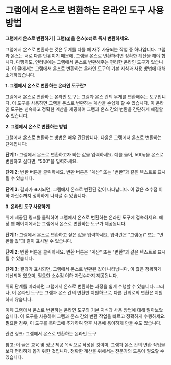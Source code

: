그램에서 온스로 변환하는 온라인 도구 사용 방법
==========================

**그램에서 온스로 변환하기 | 그램(g)을 온스(oz)로 즉시 변환하세요.**

그램에서 온스로 변환하는 것은 무게를 다룰 때 자주 사용되는 작업 중 하나입니다. 그램과 온스는 서로 다른 단위이기 때문에, 그램을 온스로 변환하려면 정확한 계산을 해야 합니다. 다행히도, 인터넷에는 그램에서 온스로 변환해주는 편리한 온라인 도구가 있습니다. 이 글에서는 그램에서 온스로 변환하는 온라인 도구의 기본 지식과 사용 방법에 대해 소개하겠습니다.

**1. 그램에서 온스로 변환하는 온라인 도구란?**

그램에서 온스로 변환하는 온라인 도구는 그램과 온스 간의 무게를 변환해주는 도구입니다. 이 도구를 사용하면 그램을 온스로 변환하는 계산을 손쉽게 할 수 있습니다. 이 온라인 도구는 신속하고 정확한 계산을 제공하여 그램과 온스 간의 변환을 간단하게 해결할 수 있습니다.

**2. 그램에서 온스로 변환하는 방법**

그램에서 온스로 변환하는 방법은 매우 간단합니다. 다음은 그램에서 온스로 변환하는 단계입니다:

**단계 1:** 그램에서 온스로 변환하고자 하는 값을 입력하세요. 예를 들어, 500g을 온스로 변환하고 싶다면, "500"을 입력하세요.

**단계 2:** 변환 버튼을 클릭하세요. 변환 버튼은 "계산" 또는 "변환"과 같은 텍스트로 표시될 수 있습니다.

**단계 3:** 결과가 표시되면, 그램에서 온스로 변환된 값이 나타납니다. 이 값은 소수점 이하 자릿수까지 정확하게 나타낼 수 있습니다.

**3. 온라인 도구 사용하기**

위에 제공된 링크를 클릭하여 그램에서 온스로 변환하는 온라인 도구에 접속하세요. 해당 웹 페이지에서는 그램에서 온스로 변환하는 도구가 제공됩니다.

**단계 1:** 그램에서 온스로 변환하고 싶은 값을 입력하세요. 입력란은 "그램(g)" 또는 "변환할 값"과 같이 표시될 수 있습니다.

**단계 2:** 변환 버튼을 클릭하세요. 변환 버튼은 "계산" 또는 "변환"과 같은 텍스트로 표시될 수 있습니다.

**단계 3:** 결과가 표시되면, 그램에서 온스로 변환된 값이 나타납니다. 이 값은 정확하게 계산되어 있으며, 필요한 소수점 이하 자릿수까지 제공됩니다.

위의 단계를 따라하면 그램에서 온스로 변환하는 과정을 쉽게 수행할 수 있습니다. 그러나, 이 온라인 도구는 그램과 온스 간의 변환만 지원하므로, 다른 단위로의 변환은 지원하지 않습니다.

이제 그램에서 온스로 변환하는 온라인 도구의 기본 지식과 사용 방법에 대해 알아보았습니다. 이 도구를 사용하여 그램과 온스 간의 변환 작업을 빠르고 정확하게 수행하세요. 필요한 경우, 이 도구를 북마크에 추가하여 향후 사용에 용이하게 만들 수도 있습니다.

관련 링크: 그램에서 온스로 변환하는 온라인 도구

참고: 이 글은 교육 및 정보 제공 목적으로 작성된 것이며, 그램과 온스 간의 변환 작업을 보다 편리하게 돕기 위한 것입니다. 정확한 계산을 위해서는 전문가의 도움이 필요할 수 있습니다.